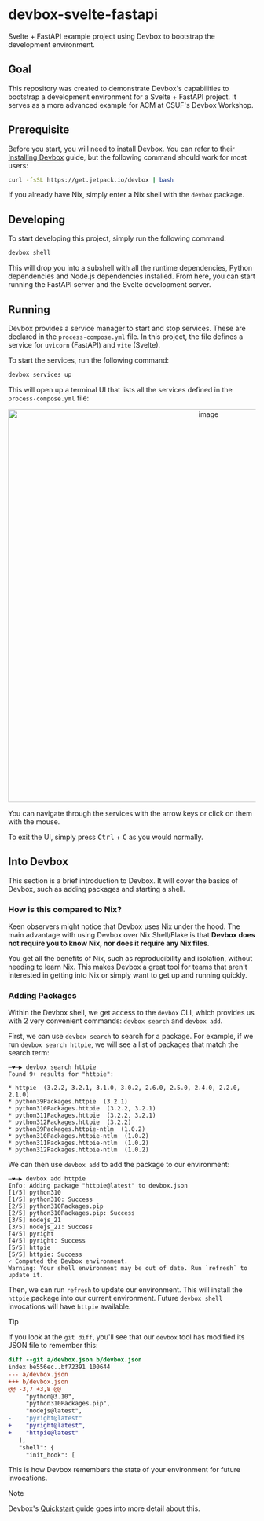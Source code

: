 # devbox-svelte-fastapi

Svelte + FastAPI example project using Devbox to bootstrap the development
environment.

## Goal

This repository was created to demonstrate Devbox's capabilities to bootstrap a
development environment for a Svelte + FastAPI project. It serves as a more
advanced example for ACM at CSUF's Devbox Workshop.

## Prerequisite

Before you start, you will need to install Devbox. You can refer to their
[Installing Devbox](https://www.jetpack.io/devbox/docs/installing_devbox/) guide,
but the following command should work for most users:

```sh
curl -fsSL https://get.jetpack.io/devbox | bash
```

If you already have Nix, simply enter a Nix shell with the `devbox` package.

## Developing

To start developing this project, simply run the following command:

```sh
devbox shell
```

This will drop you into a subshell with all the runtime dependencies, Python
dependencies and Node.js dependencies installed. From here, you can start
running the FastAPI server and the Svelte development server.

## Running

Devbox provides a service manager to start and stop services. These are
declared in the `process-compose.yml` file. In this project, the file defines
a service for `uvicorn` (FastAPI) and `vite` (Svelte).

To start the services, run the following command:

```sh
devbox services up
```

This will open up a terminal UI that lists all the services defined in the
`process-compose.yml` file:

<div align="center">
  <img alt="image" width="800" src="https://github.com/acmCSUFDev/devbox-svelte-fastapi/assets/8463786/54600456-2a15-4968-af7c-20f6a4c4c89e" />
</div>

You can navigate through the services with the arrow
keys or click on them with the mouse.

To exit the UI, simply press <kbd>Ctrl</kbd> + <kbd>C</kbd> as you would normally.

## Into Devbox

This section is a brief introduction to Devbox. It will cover the basics of
Devbox, such as adding packages and starting a shell.

### How is this compared to Nix?

Keen observers might notice that Devbox uses Nix under the hood. The main
advantage with using Devbox over Nix Shell/Flake is that **Devbox does not
require you to know Nix, nor does it require any Nix files**.

You get all the benefits of Nix, such as reproducibility and isolation, without
needing to learn Nix. This makes Devbox a great tool for teams that aren't
interested in getting into Nix or simply want to get up and running quickly.

### Adding Packages

Within the Devbox shell, we get access to the `devbox` CLI, which provides us
with 2 very convenient commands: `devbox search` and `devbox add`.

First, we can use `devbox search` to search for a package. For example, if we
run `devbox search httpie`, we will see a list of packages that match the
search term:

```
―❤―▶ devbox search httpie
Found 9+ results for "httpie":

* httpie  (3.2.2, 3.2.1, 3.1.0, 3.0.2, 2.6.0, 2.5.0, 2.4.0, 2.2.0, 2.1.0)
* python39Packages.httpie  (3.2.1)
* python310Packages.httpie  (3.2.2, 3.2.1)
* python311Packages.httpie  (3.2.2, 3.2.1)
* python312Packages.httpie  (3.2.2)
* python39Packages.httpie-ntlm  (1.0.2)
* python310Packages.httpie-ntlm  (1.0.2)
* python311Packages.httpie-ntlm  (1.0.2)
* python312Packages.httpie-ntlm  (1.0.2)
```

We can then use `devbox add` to add the package to our environment:

```
―❤―▶ devbox add httpie
Info: Adding package "httpie@latest" to devbox.json
[1/5] python310
[1/5] python310: Success
[2/5] python310Packages.pip
[2/5] python310Packages.pip: Success
[3/5] nodejs_21
[3/5] nodejs_21: Success
[4/5] pyright
[4/5] pyright: Success
[5/5] httpie
[5/5] httpie: Success
✓ Computed the Devbox environment.
Warning: Your shell environment may be out of date. Run `refresh` to update it.
```

Then, we can run `refresh` to update our environment. This will install the
`httpie` package into our current environment. Future `devbox shell`
invocations will have `httpie` available.

> [!TIP]
> If you look at the `git diff`, you'll see that our `devbox` tool has modified
> its JSON file to remember this:
>
> ```diff
> diff --git a/devbox.json b/devbox.json
> index be556ec..bf72391 100644
> --- a/devbox.json
> +++ b/devbox.json
> @@ -3,7 +3,8 @@
>      "python@3.10",
>      "python310Packages.pip",
>      "nodejs@latest",
> -    "pyright@latest"
> +    "pyright@latest",
> +    "httpie@latest"
>    ],
>    "shell": {
>      "init_hook": [
> ```
>
> This is how Devbox remembers the state of your environment for future
> invocations.

> [!NOTE]
> Devbox's [Quickstart](https://www.jetpack.io/devbox/docs/quickstart/) guide
> goes into more detail about this.
